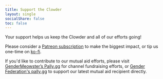 ```yaml
---
title: Support the Clowder
layout: single
socialShare: false
toc: false
---
```


Your support helps us keep the Clowder and all of our efforts going! 

Please consider a [Patreon subscription](https://www.patreon.com/GenderMeowster?fan_landing=true) to make the biggest impact, or tip us one-time on [ko-fi](https://ko-fi.com/gendermeowster).

If you'd like to contribute to our mutual aid efforts, please visit [GenderMeowster’s Pally.gg](https://pally.gg/p/gendermeowster) for channel fundraising efforts, or [Gender Federation's pally.gg](https://pally.gg/p/genderfederation) to support our latest mutual aid recipient directly.